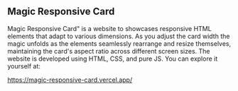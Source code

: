 ## Magic Responsive Card
Magic Responsive Card" is a website to showcases responsive HTML elements that adapt to various dimensions. As you adjust the card width the magic unfolds as the elements seamlessly rearrange and resize themselves, maintaining the card's aspect ratio across different screen sizes. The website is developed using HTML, CSS, and pure JS. You can explore it yourself at: 

https://magic-responsive-card.vercel.app/
